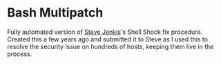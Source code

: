 # Bash Multipatch
Fully automated version of [Steve Jenkis](https://www.stevejenkins.com/blog/2014/09/how-to-manually-update-bash-to-patch-shellshock-bug-on-older-fedora-based-systems/)'s Shell Shock fix procedure. Created this a few years ago and submitted it to Steve as I used this to resolve the security issue on hundreds of hosts, keeping them live in the process.
